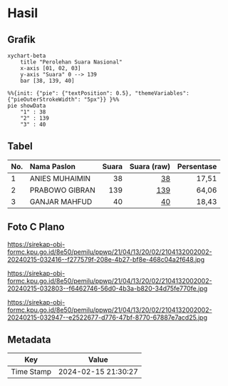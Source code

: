 # Hasil

## Grafik

```mermaid
xychart-beta
    title "Perolehan Suara Nasional"
    x-axis [01, 02, 03]
    y-axis "Suara" 0 --> 139
    bar [38, 139, 40]
```

```mermaid
%%{init: {"pie": {"textPosition": 0.5}, "themeVariables": {"pieOuterStrokeWidth": "5px"}} }%%
pie showData
    "1" : 38
    "2" : 139
    "3" : 40
```

## Tabel

| No. | Nama Paslon    | Suara | Suara (raw) | Persentase |
|:--- |:-------------- | -----:| -----------:| ----------:|
| 1   | ANIES MUHAIMIN | 38    | [38][p-1]   | 17,51      |
| 2   | PRABOWO GIBRAN | 139   | [139][p-2]  | 64,06      |
| 3   | GANJAR MAHFUD  | 40    | [40][p-3]   | 18,43      |


[p-1]: https://github.com/gigit-pemilu/pemilu-2024/blob/main/pilpres/hitung-suara/sub/21-kepulauan-riau/sub/04-lingga/sub/13-bakung-serumpun/sub/2002-cempa/sub/002-tps/sub/paslon-1.txt
[p-2]: https://github.com/gigit-pemilu/pemilu-2024/blob/main/pilpres/hitung-suara/sub/21-kepulauan-riau/sub/04-lingga/sub/13-bakung-serumpun/sub/2002-cempa/sub/002-tps/sub/paslon-2.txt
[p-3]: https://github.com/gigit-pemilu/pemilu-2024/blob/main/pilpres/hitung-suara/sub/21-kepulauan-riau/sub/04-lingga/sub/13-bakung-serumpun/sub/2002-cempa/sub/002-tps/sub/paslon-3.txt

## Foto C Plano

https://sirekap-obj-formc.kpu.go.id/8e50/pemilu/ppwp/21/04/13/20/02/2104132002002-20240215-032416--f277579f-208e-4b27-bf8e-468c04a2f648.jpg

https://sirekap-obj-formc.kpu.go.id/8e50/pemilu/ppwp/21/04/13/20/02/2104132002002-20240215-032803--f6462746-56d0-4b3a-b820-34d75fe770fe.jpg

https://sirekap-obj-formc.kpu.go.id/8e50/pemilu/ppwp/21/04/13/20/02/2104132002002-20240215-032947--e2522677-d776-47bf-8770-67887e7acd25.jpg


## Metadata

| Key        | Value               |
| ---------- | ------------------- |
| Time Stamp | 2024-02-15 21:30:27 |



